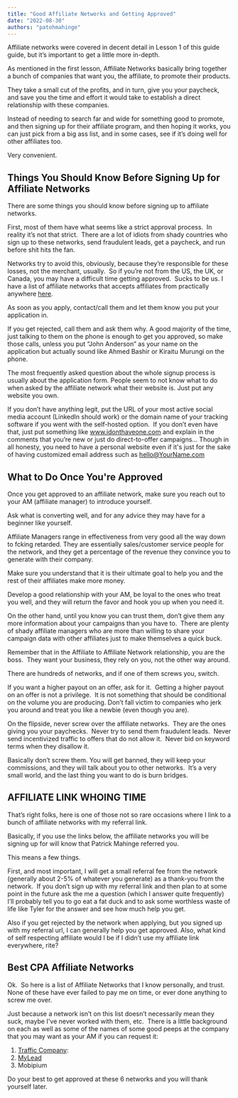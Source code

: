 ```yaml
---
title: "Good Affiliate Networks and Getting Approved"
date: "2022-08-30"
authors: "patohmahinge"
---
```


Affiliate networks were covered in decent detail in Lesson 1 of this guide guide, but it’s important to get a little more in-depth.

As mentioned in the first lesson, Affiliate Networks basically bring together a bunch of companies that want you, the affiliate, to promote their products.

They take a small cut of the profits, and in turn, give you your paycheck, and save you the time and effort it would take to establish a direct relationship with these companies.

Instead of needing to search far and wide for something good to promote, and then signing up for their affiliate program, and then hoping it works, you can just pick from a big ass list, and in some cases, see if it’s doing well for other affiliates too.

Very convenient.

## Things You Should Know Before Signing Up for Affiliate Networks

There are some things you should know before signing up to affiliate networks.

First, most of them have what seems like a strict approval process.  In reality it’s not that strict.  There are a lot of idiots from shady countries who sign up to these networks, send fraudulent leads, get a paycheck, and run before shit hits the fan.

Networks try to avoid this, obviously, because they’re responsible for these losses, not the merchant, usually.  So if you’re not from the US, the UK, or Canada, you may have a difficult time getting approved.  Sucks to be us. I have a list of affiliate networks that accepts affiliates from practically anywhere [here](https://mahinge.com/best-cpa-affiliate-networks-for-beginners/).

As soon as you apply, contact/call them and let them know you put your application in.

If you get rejected, call them and ask them why. A good majority of the time, just talking to them on the phone is enough to get you approved, so make those calls, unless you put “John Anderson” as your name on the application but actually sound like Ahmed Bashir or Kiraitu Murungi on the phone.

The most frequently asked question about the whole signup process is usually about the application form. People seem to not know what to do when asked by the affiliate network what their website is. Just put any website you own.

If you don’t have anything legit, put the URL of your most active social media account (LinkedIn should work) or the domain name of your tracking software if you went with the self-hosted option.  If you don’t even have that, just put something like www.idonthaveone.com and explain in the comments that you’re new or just do direct-to-offer campaigns... Though in all honesty, you need to have a personal website even if it's just for the sake of having customized email address such as hello@YourName.com

## What to Do Once You're Approved

Once you get approved to an affiliate network, make sure you reach out to your AM (affiliate manager) to introduce yourself.

Ask what is converting well, and for any advice they may have for a beginner like yourself.

Affiliate Managers range in effectiveness from very good all the way down to fcking retarded. They are essentially sales/customer service people for the network, and they get a percentage of the revenue they convince you to generate with their company.

Make sure you understand that it is their ultimate goal to help you and the rest of their affiliates make more money.

Develop a good relationship with your AM, be loyal to the ones who treat you well, and they will return the favor and hook you up when you need it.

On the other hand, until you know you can trust them, don’t give them any more information about your campaigns than you have to.  There are plenty of shady affiliate managers who are more than willing to share your campaign data with other affiliates just to make themselves a quick buck.

Remember that in the Affiliate to Affiliate Network relationship, you are the boss.  They want your business, they rely on you, not the other way around.

There are hundreds of networks, and if one of them screws you, switch.

If you want a higher payout on an offer, ask for it.  Getting a higher payout on an offer is not a privilege.  It is not something that should be conditional on the volume you are producing. Don’t fall victim to companies who jerk you around and treat you like a newbie (even though you are).

On the flipside, never screw over the affiliate networks.  They are the ones giving you your paychecks.  Never try to send them fraudulent leads.  Never send incentivized traffic to offers that do not allow it.  Never bid on keyword terms when they disallow it.

Basically don’t screw them. You will get banned, they will keep your commissions, and they will talk about you to other networks.  It’s a very small world, and the last thing you want to do is burn bridges.

## **AFFILIATE LINK** WHOING **TIME**

That’s right folks, here is one of those not so rare occasions where I link to a bunch of affiliate networks with my referral link.

Basically, if you use the links below, the affiliate networks you will be signing up for will know that Patrick Mahinge referred you.

This means a few things.

First, and most important, I will get a small referral fee from the network (generally about 2-5% of whatever you generate) as a thank-you from the network.  If you don’t sign up with my referral link and then plan to at some point in the future ask the me a question (which I answer quite frequently) I’ll probably tell you to go eat a fat duck and to ask some worthless waste of life like Tyler for the answer and see how much help you get.

Also if you get rejected by the network when applying, but you signed up with my referral url, I can generally help you get approved. Also, what kind of self respecting affiliate would I be if I didn’t use my affiliate link everywhere, rite?

## Best CPA Affiliate Networks

Ok.  So here is a list of Affiliate Networks that I know personally, and trust.  None of these have ever failed to pay me on time, or ever done anything to screw me over.

Just because a network isn’t on this list doesn’t necessarily mean they suck, maybe I've never worked with them, etc.  There is a little background on each as well as some of the names of some good peeps at the company that you may want as your AM if you can request it:

1. [Traffic Company](https://mahinge.com/loves/traffic-company/):
2. [MyLead](https://mahinge.com/loves/mylead/)
3. Mobipium

Do your best to get approved at these 6 networks and you will thank yourself later.
